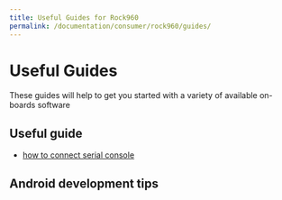 ```yaml
---
title: Useful Guides for Rock960
permalink: /documentation/consumer/rock960/guides/
---
```


# Useful Guides

These guides will help to get you started with a variety of available on-boards software

## Useful guide

* [how to connect serial console](serial-console.md)


## Android development tips
